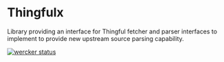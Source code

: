 Thingfulx
=========

Library providing an interface for Thingful fetcher and parser interfaces to
implement to provide new upstream source parsing capability.

[![wercker status](https://app.wercker.com/status/75944a095bbe3de3d5037360f6d47d5a/m/master "wercker status")](https://app.wercker.com/project/bykey/75944a095bbe3de3d5037360f6d47d5a)
